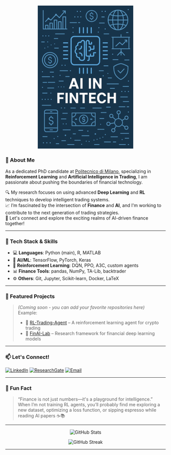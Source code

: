 <!-- Banner Image -->
<p align="center">
  <!-- set a fixed pixel width, auto-adjusting the height -->
  <img src="figs/banner_main.png" 
       alt="AI and Finance Banner" 
       width="300px" 
       style="height: auto;" />
</p>

### 🚀 About Me

As a dedicated PhD candidate at [Politecnico di Milano](https://www.polimi.it/), specializing in **Reinforcement Learning** and **Artificial Intelligence in Trading**, I am passionate about pushing the boundaries of financial technology.

🔍 My research focuses on using advanced **Deep Learning** and **RL** techniques to develop intelligent trading systems.  
📈 I’m fascinated by the intersection of **Finance** and **AI**, and I'm working to contribute to the next generation of trading strategies.  
🤝 Let's connect and explore the exciting realms of AI-driven finance together!

---

### 🧠 Tech Stack & Skills

- 💻 **Languages**: Python (main), R, MATLAB  
- 🧠 **AI/ML**: TensorFlow, PyTorch, Keras  
- 🔁 **Reinforcement Learning**: DQN, PPO, A3C, custom agents  
- 📊 **Finance Tools**: pandas, NumPy, TA-Lib, backtrader  
- ⚙️ **Others**: Git, Jupyter, Scikit-learn, Docker, LaTeX  

---

### 🌟 Featured Projects

> *(Coming soon - you can add your favorite repositories here)*  
> Example:
> - 🔗 [RL-Trading-Agent](https://github.com/your-username/RL-Trading-Agent) – A reinforcement learning agent for crypto trading  
> - 🔗 [FinAI-Lab](https://github.com/your-username/FinAI-Lab) – Research framework for financial deep learning models

---

### 📫 Let's Connect!

<!-- Replace `your-link` with actual links -->
[![LinkedIn](https://img.shields.io/badge/LinkedIn-blue?style=flat-square&logo=linkedin)](https://www.linkedin.com/in/your-link/)
[![ResearchGate](https://img.shields.io/badge/ResearchGate-green?style=flat-square&logo=researchgate)](https://www.researchgate.net/profile/your-link)
[![Email](https://img.shields.io/badge/Email-D14836?style=flat-square&logo=gmail&logoColor=white)](mailto:your-email@example.com)

---

### 🧠 Fun Fact

> “Finance is not just numbers—it's a playground for intelligence.”  
> When I’m not training RL agents, you’ll probably find me exploring a new dataset, optimizing a loss function, or sipping espresso while reading AI papers ☕📚

---

<p align="center">
  <img src="https://github-readme-stats.vercel.app/api?username=your-username&show_icons=true&theme=radical" alt="GitHub Stats" />
</p>

<p align="center">
  <img src="https://github-readme-streak-stats.herokuapp.com/?user=your-username&theme=radical" alt="GitHub Streak" />
</p>

---

